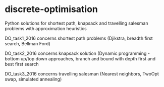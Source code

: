 # discrete-optimisation
Python solutions for shortest path, knapsack and travelling salesman problems with approximation heuristics

DO_task1_2016 concerns shortest path problems (Djikstra, breadth first search, Bellman Ford)

DO_task2_2016 concerns knapsack solution (Dynamic programming - bottom up/top down approaches, branch and bound with depth first and best first search

DO_task3_2016 concerns travelling salesman (Nearest neighbors, TwoOpt swap, simulated annealing)
